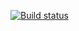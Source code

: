 [![Build status](https://ci.appveyor.com/api/projects/status/gmeoapitajr90b4d?svg=true)](https://ci.appveyor.com/project/Dina1109/pageobject)
